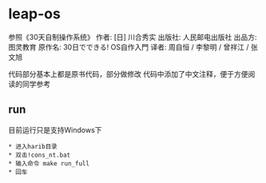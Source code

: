 # leap-os
参照《30天自制操作系统》
作者: [日] 川合秀实
出版社: 人民邮电出版社
出品方: 图灵教育
原作名: 30日でできる! OS自作入門
译者: 周自恒 / 李黎明 / 曾祥江 / 张文旭

代码部分基本上都是原书代码，部分做修改
代码中添加了中文注释，便于方便阅读的同学参考


## run
目前运行只是支持Windows下
```
* 进入harib目录
* 双击!cons_nt.bat
* 输入命令 make run_full
* 回车
```
